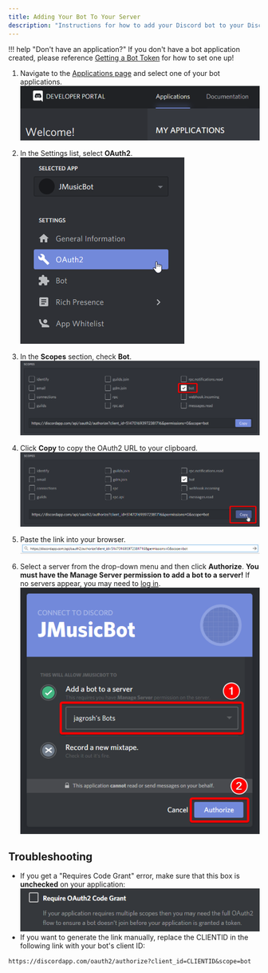 ```yaml
---
title: Adding Your Bot To Your Server
description: "Instructions for how to add your Discord bot to your Discord server"
---
```


!!! help "Don't have an application?"
    If you don't have a bot application created, please reference [Getting a Bot Token](getting-a-bot-token.md) for how to set one up!

1. Navigate to the [Applications page](https://discordapp.com/developers/applications) and select one of your bot applications.  
![App Page](/assets/images/app-page.png)

2. In the Settings list, select **OAuth2**.  
![OAuth2](/assets/images/oauth.png)

3. In the **Scopes** section, check **Bot**.  
![Scopes](/assets/images/scopes.png)

4. Click **Copy** to copy the OAuth2 URL to your clipboard.  
![Copy](/assets/images/oauth-url.png)

5. Paste the link into your browser.  
![Paste](/assets/images/browser.png)

6. Select a server from the drop-down menu and then click **Authorize**. **You must have the Manage Server permission to add a bot to a server!** If no servers appear, you may need to [log in](https://discordapp.com/login).  
![Select Server](/assets/images/invite.png)


## Troubleshooting
* If you get a "Requires Code Grant" error, make sure that this box is **unchecked** on your application: <br>![Code Grant](/assets/images/code-grant.png)
* If you want to generate the link manually, replace the CLIENTID in the following link with your bot's client ID:
```
https://discordapp.com/oauth2/authorize?client_id=CLIENTID&scope=bot
```